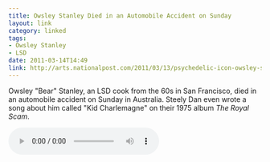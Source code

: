 ```yaml
---
title: Owsley Stanley Died in an Automobile Accident on Sunday
layout: link
category: linked
tags:
- Owsley Stanley
- LSD
date: 2011-03-14T14:49
link: http://arts.nationalpost.com/2011/03/13/psychedelic-icon-owsley-stanley-dies-in-australia/
---
```


Owsley "Bear" Stanley, an LSD cook from the 60s in San Francisco, died in an automobile accident on Sunday in Australia. Steely Dan even wrote a song about him called "Kid Charlemagne" on their 1975 album *The Royal Scam*.

<audio controls="controls">
	<source  src="http://mylesbraithwaite.com/media/uploads/posts/2011-03-14-owsley-stanley-died-in-an-automobile-accident-on-sunday/kid-charlemagne.mp3">
	<source src="http://mylesbraithwaite.com/media/uploads/posts/2011-03-14-owsley-stanley-died-in-an-automobile-accident-on-sunday/kid-charlemagne.ogg" type="audio/ogg">
</audio>